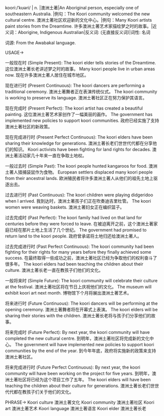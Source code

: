 koori:/ˈkʊəri/ | n. |澳洲土著|An Aboriginal person, especially one of southeastern Australia. |例句：The Koori community welcomed the new cultural centre.  澳洲土著社区欢迎新的文化中心。|例句：Many Koori artists paint stories from the Dreamtime. 许多澳洲土著艺术家描绘梦之时的故事。|近义词：Aborigine, Indigenous Australian|反义词: (无直接反义词)|词性: 名词

词源: From the Awabakal language.

USAGE->

一般现在时 (Simple Present):
The koori elder tells stories of the Dreamtime.  这位澳洲土著长老讲述梦之时的故事。
Many koori people live in urban areas now. 现在许多澳洲土著人居住在城市地区。


现在进行时 (Present Continuous):
The koori dancers are performing a traditional ceremony.  澳洲土著舞者正在表演传统仪式。
The koori community is working to preserve its language. 澳洲土著社区正在努力保护其语言。


现在完成时 (Present Perfect):
The koori artist has created a beautiful painting.  这位澳洲土著艺术家创作了一幅美丽的画作。
The government has implemented new policies to support koori communities. 政府已经实施了支持澳洲土著社区的新政策。


现在完成进行时 (Present Perfect Continuous):
The koori elders have been sharing their knowledge for generations.  澳洲土著长老们世世代代都在分享他们的知识。
Koori activists have been fighting for land rights for decades.  澳洲土著活动家几十年来一直在争取土地权。


一般过去时 (Simple Past):
The koori people hunted kangaroos for food.  澳洲土著人猎捕袋鼠作为食物。
European settlers displaced many koori people from their ancestral lands. 欧洲殖民者将许多澳洲土著人从他们的祖先土地上驱逐出去。


过去进行时 (Past Continuous):
The koori children were playing didgeridoo when I arrived. 我到达时，澳洲土著孩子们正在吹奏迪吉里杜管。
The koori women were weaving baskets. 澳洲土著妇女正在编织篮子。


过去完成时 (Past Perfect):
The koori family had lived on that land for centuries before they were forced to leave.  在被迫离开之前，这个澳洲土著家庭已经在那片土地上生活了几个世纪。
The government had promised to return land to the koori people.  政府曾承诺将土地归还给澳洲土著人。


过去完成进行时 (Past Perfect Continuous):
The koori community had been fighting for their rights for many years before they finally achieved some success. 在最终取得一些成功之前，澳洲土著社区已经为争取他们的权利奋斗了很多年。
The koori elders had been teaching the children about their culture. 澳洲土著长老一直在教孩子们他们的文化。


一般将来时 (Simple Future):
The koori community will celebrate their culture at the festival. 澳洲土著社区将在节日上庆祝他们的文化。
The museum will exhibit koori art next month.  博物馆下个月将展出澳洲土著艺术。


将来进行时 (Future Continuous):
The koori dancers will be performing at the opening ceremony.  澳洲土著舞者将在开幕式上表演。
The koori elders will be sharing their stories with the children. 澳洲土著长老将与孩子们分享他们的故事。


将来完成时 (Future Perfect):
By next year, the koori community will have completed the new cultural centre. 到明年，澳洲土著社区将完成新的文化中心。
The government will have implemented new policies to support koori communities by the end of the year. 到今年年底，政府将实施新的政策来支持澳洲土著社区。


将来完成进行时 (Future Perfect Continuous):
By next year, the koori community will have been working on the project for five years. 到明年，澳洲土著社区将已经为这个项目工作了五年。
The koori elders will have been teaching the children about their culture for generations. 澳洲土著长老们世世代代都在教孩子们关于他们的文化。



PHRASE->
Koori culture  澳洲土著文化
Koori community  澳洲土著社区
Koori art  澳洲土著艺术
Koori language  澳洲土著语言
Koori elder  澳洲土著长老
